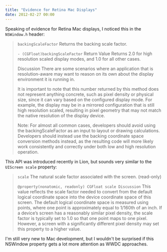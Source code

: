 ```yaml
---
title: "Evidence for Retina Mac Displays"
date: 2012-02-27 00:00
---
```


<p>Speaking of evidence for Retina Mac displays, I noticed this in the <code>NSWindow.h</code> header:<!--more-->

</p>

<blockquote>

<code>backingScaleFactor</code>
Returns the backing scale factor.
<p><code>- (CGFloat)backingScaleFactor</code>
Return Value
Returns 2.0 for high resolution scaled display modes, and 1.0 for all other cases.</p>

<p>Discussion
There are some scenarios where an application that is resolution-aware may want to reason on its own about the display environment it is running in.</p>

<p>It is important to note that this number returned by this method does not represent anything concrete, such as pixel density or physical size, since it can vary based on the configured display mode. For example, the display may be in a mirrored configuration that is still high resolution scaled, resulting in pixel geometry that may not match the native resolution of the display device.</p>

<p>Note: For almost all common cases, developers should avoid using the backingScaleFactor as an input to layout or drawing calculations. Developers should instead use the backing coordinate space conversion methods instead, as the resulting code will more likely work consistently and correctly under both low and high resolution operation.</p>

</blockquote>

<p>This API was introduced recently in Lion, but sounds very similar to the <code>UIScreen scale</code> property:</p>

<blockquote>

<p><code>scale</code>
The natural scale factor associated with the screen. (read-only)</p>

<p><code>@property(nonatomic, readonly) CGFloat scale Discussion</code>
This value reflects the scale factor needed to convert from the default logical coordinate space into the device coordinate space of this screen. The default logical coordinate space is measured using points, where one point is approximately equal to 1/160th of an inch. If a device’s screen has a reasonably similar pixel density, the scale factor is typically set to 1.0 so that one point maps to one pixel. However, a screen with a significantly different pixel density may set this property to a higher value.</p>

</blockquote>

<p>I'm still very new to Mac development, but I wouldn't be surprised if this NSWindow property gets a lot more attention as WWDC approaches.</p>

<!-- more -->

